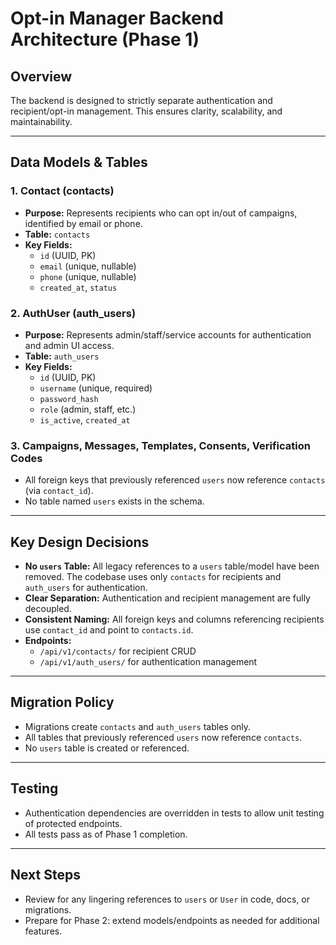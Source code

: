 # Opt-in Manager Backend Architecture (Phase 1)

## Overview
The backend is designed to strictly separate authentication and recipient/opt-in management. This ensures clarity, scalability, and maintainability.

---

## Data Models & Tables

### 1. Contact (contacts)
- **Purpose:** Represents recipients who can opt in/out of campaigns, identified by email or phone.
- **Table:** `contacts`
- **Key Fields:**
  - `id` (UUID, PK)
  - `email` (unique, nullable)
  - `phone` (unique, nullable)
  - `created_at`, `status`

### 2. AuthUser (auth_users)
- **Purpose:** Represents admin/staff/service accounts for authentication and admin UI access.
- **Table:** `auth_users`
- **Key Fields:**
  - `id` (UUID, PK)
  - `username` (unique, required)
  - `password_hash`
  - `role` (admin, staff, etc.)
  - `is_active`, `created_at`

### 3. Campaigns, Messages, Templates, Consents, Verification Codes
- All foreign keys that previously referenced `users` now reference `contacts` (via `contact_id`).
- No table named `users` exists in the schema.

---

## Key Design Decisions
- **No `users` Table:** All legacy references to a `users` table/model have been removed. The codebase uses only `contacts` for recipients and `auth_users` for authentication.
- **Clear Separation:** Authentication and recipient management are fully decoupled.
- **Consistent Naming:** All foreign keys and columns referencing recipients use `contact_id` and point to `contacts.id`.
- **Endpoints:**
  - `/api/v1/contacts/` for recipient CRUD
  - `/api/v1/auth_users/` for authentication management

---

## Migration Policy
- Migrations create `contacts` and `auth_users` tables only.
- All tables that previously referenced `users` now reference `contacts`.
- No `users` table is created or referenced.

---

## Testing
- Authentication dependencies are overridden in tests to allow unit testing of protected endpoints.
- All tests pass as of Phase 1 completion.

---

## Next Steps
- Review for any lingering references to `users` or `User` in code, docs, or migrations.
- Prepare for Phase 2: extend models/endpoints as needed for additional features.

